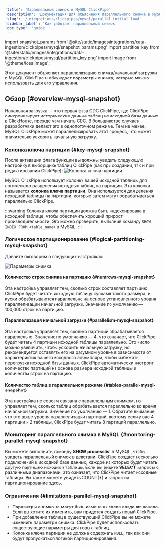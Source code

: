 ```yaml
---
'title': 'Параллельный снимок в MySQL ClickPipe'
'description': 'Документация для объяснения параллельного снимка в MySQL ClickPipe'
'slug': '/integrations/clickpipes/mysql/parallel_initial_load'
'sidebar_label': 'Как работает параллельный снимок'
'doc_type': 'guide'
---
```

import snapshot_params from '@site/static/images/integrations/data-ingestion/clickpipes/mysql/snapshot_params.png'
import partition_key from '@site/static/images/integrations/data-ingestion/clickpipes/mysql/partition_key.png'
import Image from '@theme/IdealImage';

Этот документ объясняет параллелизацию снимка/начальной загрузки в MySQL ClickPipe и обсуждает параметры снимка, которые можно использовать для его управления.

## Обзор {#overview-mysql-snapshot}

Начальная загрузка — это первая фаза CDC ClickPipe, где ClickPipe синхронизирует исторические данные таблиц из исходной базы данных в ClickHouse, прежде чем начать CDC. В большинстве случаев разработчики делают это в однопоточном режиме. Тем не менее, MySQL ClickPipe может параллелизировать этот процесс, что может значительно ускорить начальную загрузку.

### Колонка ключа партиции {#key-mysql-snapshot}

После активации флага функции вы должны увидеть следующую настройку в выборщике таблиц ClickPipe (как при создании, так и при редактировании ClickPipe):
<Image img={partition_key} alt="Колонка ключа партиции" size="md"/>

MySQL ClickPipe использует колонку вашей исходной таблицы для логического разделения исходных таблиц на партиции. Эта колонка называется **колонка ключа партиции**. Она используется для деления исходной таблицы на партиции, которые затем могут обрабатываться параллельно ClickPipe.

:::warning
Колонка ключа партиции должна быть индексирована в исходной таблице, чтобы обеспечить хороший прирост производительности. Это можно проверить, выполнив команду `SHOW INDEX FROM <table_name>` в MySQL.
:::

### Логическое партиционирование {#logical-partitioning-mysql-snapshot}

Давайте поговорим о следующих настройках:

<Image img={snapshot_params} alt="Параметры снимка" size="md"/>

#### Количество строк снимка на партицию {#numrows-mysql-snapshot}
Эта настройка управляет тем, сколько строк составляет партицию. ClickPipe будет читать исходную таблицу кусками такого размера, и куски обрабатываются параллельно на основе установленного уровня параллелизации начальной загрузки. Значение по умолчанию — 100,000 строк на партицию.

#### Параллелизация начальной загрузки {#parallelism-mysql-snapshot}
Эта настройка управляет тем, сколько партиций обрабатывается параллельно. Значение по умолчанию — 4, что означает, что ClickPipe будет читать 4 партиции исходной таблицы параллельно. Это число можно увеличить, чтобы ускорить начальную загрузку, но рекомендуется оставлять его на разумном уровне в зависимости от характеристик вашего исходного экземпляра, чтобы избежать перегрузки исходной базы данных. ClickPipe автоматически настроит количество партиций на основе размера исходной таблицы и количества строк на партицию.

#### Количество таблиц в параллельном режиме {#tables-parallel-mysql-snapshot}
Эта настройка не совсем связана с параллельным снимком, но управляет тем, сколько таблиц обрабатывается параллельно во время начальной загрузки. Значение по умолчанию — 1. Обратите внимание, что это выше уровня параллелизации партиций, поэтому если у вас 4 партиции и 2 таблицы, ClickPipe будет читать 8 партиций параллельно.

### Мониторинг параллельного снимка в MySQL {#monitoring-parallel-mysql-snapshot}
Вы можете выполнить команду **SHOW processlist** в MySQL, чтобы увидеть параллельный снимок в действии. ClickPipe создаст несколько подключений к исходной базе данных, каждое из которых будет читать другую партицию исходной таблицы. Если вы видите **SELECT** запросы с различными диапазонами, это означает, что ClickPipe читает исходные таблицы. Вы также можете увидеть COUNT(*) и запрос на партиционирование здесь.

### Ограничения {#limitations-parallel-mysql-snapshot}
- Параметры снимка не могут быть изменены после создания канала. Если вы хотите их изменить, вам придется создать новый ClickPipe.
- При добавлении таблиц в существующий ClickPipe вы не можете изменить параметры снимка. ClickPipe будет использовать существующие параметры для новых таблиц.
- Колонка ключа партиции не должна содержать `NULL`, так как они будут пропускаться логикой партиционирования.